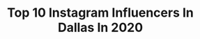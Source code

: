 ---
title: Top 10 Instagram Influencers In Dallas In 2020
description: >-
  Find top Instagram influencers in Dallas in 2020. Most popular hashtags: # #outfitideas #makeup #hijabmodel.
platform: Instagram
profiles:
  - username: "zblomberg"
    fullname: >-
      Zach Blomberg
    location: "United States"
    followers: 2261
    engagement: 1829
    commentsToLikes: 0.028119
    id: ck5hodesxpd9j0i11gl8e5331
    verified: false
    hashtags: ""
  - username: "dallasbrethebody"
    fullname: >-
      DALLAS
    location: "United States"
    followers: 33384
    engagement: 143
    commentsToLikes: 0.020406
    id: ck6tksquf5c3y0j71zuemh15n
    verified: false
    hashtags: ""
  - username: "samoyed_puppy_dallas"
    fullname: >-
      Dallas
    location: "United States"
    followers: 28982
    engagement: 286
    commentsToLikes: 0.019610
    id: ck9hbbrd9g6k70j784st1yuz6
    verified: false
    hashtags: "#shoobstar, #lonely, #tbt"
  - username: "hossainishrat"
    fullname: >-
      Ishrat Hossain
    location: "United States"
    followers: 5060
    engagement: 2112
    commentsToLikes: 0.261415
    id: ckaou140nybzx0i78pm5no76d
    verified: false
    hashtags: "#bengaliblogger, #knowledge, #modesty, #bengalihijabi"
  - username: "kassybby_mua"
    fullname: >-
      Kass
    location: "United States"
    followers: 7684
    engagement: 1656
    commentsToLikes: 0.105227
    id: ck8t5elgl9vvh0j784dzti33s
    verified: false
    hashtags: "#pinkoutfit, #anastasiabrows, #wetnwildbeauty, #tiktokmakeup"
  - username: "jayciekathleen"
    fullname: >-
      J A Y C I E ⋒ ⋒ ⋒
    location: "United States"
    followers: 13517
    engagement: 1388
    commentsToLikes: 0.075255
    id: ck5znzg0wpgap0i144tf10w7i
    verified: false
    hashtags: "#mavslearningassist, #aussomehair, #ad"
  - username: "joshuaspixx"
    fullname: >-
      Nigel
    location: "United States"
    followers: 23840
    engagement: 1135
    commentsToLikes: 0.067327
    id: ck134v3exyc280i190znsoe0l
    verified: false
    hashtags: ""
  - username: "lccblog"
    fullname: >-
      ALAINA ATWOOD // LCCBLOG
    location: "United States"
    followers: 5856
    engagement: 1643
    commentsToLikes: 0.080530
    id: ck6uhajpm7zu60j71q2q6a5fy
    verified: false
    hashtags: "#40weekspregnant, #liketkit, #36weekspregnant, #37weekspregnant"
  - username: "kkashh2"
    fullname: >-
      Kayla🦋
    location: "United States"
    followers: 5344
    engagement: 1535
    commentsToLikes: 0.088516
    id: ck9hcz5wnnjlp0j78aipjju2o
    verified: false
    hashtags: "#justsomethingforthetl, #mightdelete, #happythanksgivingday, #pvamu24"
  - username: "crystalxdanielle"
    fullname: >-
      Crystal Danielle
    location: "United States"
    followers: 11043
    engagement: 1287
    commentsToLikes: 0.095710
    id: ck0w3ee5jszeh0i19408zbd0a
    verified: false
    hashtags: "#stonyfield, #kidstravel, #bumppic, #3monthsoldbaby"
---